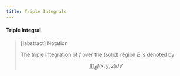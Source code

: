 ```yaml
---
title: Triple Integrals
---
```


#### Triple Integral
>[!abstract] Notation
>
>The triple integration of $f$ over the (solid) region $E$ is denoted by
>
>$$\iiint_{E} f(x,y,z)dV$$

